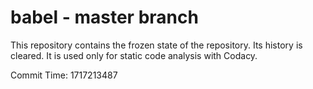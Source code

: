 # babel - master branch

This repository contains the frozen state of the repository.
Its history is cleared. It is used only for static code
analysis with Codacy.

Commit Time: 1717213487
